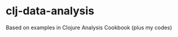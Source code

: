 clj-data-analysis
=================

Based on examples in Clojure Analysis Cookbook (plus my codes)
